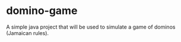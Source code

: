 # domino-game
A simple java project that will be used to simulate a game of dominos (Jamaican rules).
